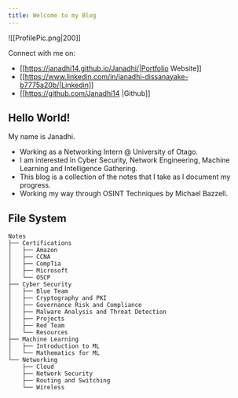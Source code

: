 ```yaml
---
title: Welcome to my Blog
---
```

![[ProfilePic.png|200]]

Connect with me on:
- [[https://janadhi14.github.io/Janadhi/|Portfolio Website]]
- [[https://www.linkedin.com/in/janadhi-dissanayake-b7775a20b/|Linkedin]]
- [[https://github.com/Janadhi14 |Github]]

## Hello World!  
My name is Janadhi.
- Working as a Networking Intern @ University of Otago.
- I am interested in Cyber Security, Network Engineering, Machine Learning and Intelligence Gathering.
- This blog is a collection of the notes that I take as I document my progress. 
- Working my way through OSINT Techniques by Michael Bazzell.

## File System 
```
Notes
├── Certifications
│   ├── Amazon
│   ├── CCNA
│   ├── CompTia
│   ├── Microsoft
│   └── OSCP
├── Cyber Security
│   ├── Blue Team
│   ├── Cryptography and PKI
│   ├── Governance Risk and Compliance
│   ├── Malware Analysis and Threat Detection
│   ├── Projects
│   ├── Red Team
│   └── Resources
├── Machine Learning
│   ├── Introduction to ML
│   └── Mathematics for ML
└── Networking
    ├── Cloud
    ├── Network Security
    ├── Routing and Switching
    └── Wireless

```
 